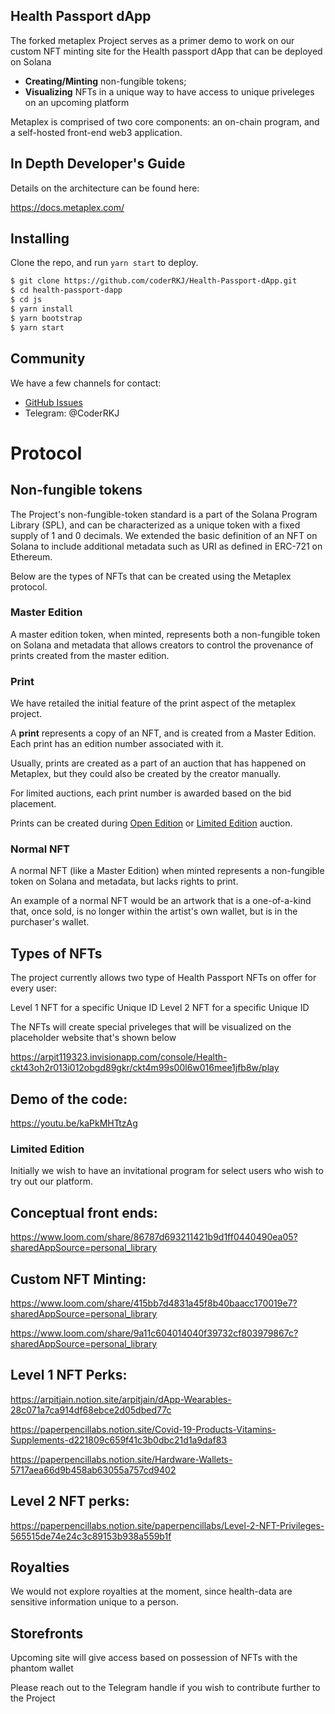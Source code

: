 ## Health Passport dApp 

The forked metaplex Project serves as a primer demo to work on our custom NFT minting site for the Health passport dApp that can be deployed on Solana

- **Creating/Minting** non-fungible tokens;
- **Visualizing** NFTs in a unique way to have access to unique priveleges on an upcoming platform

Metaplex is comprised of two core components: an on-chain program, and a self-hosted front-end web3 application.

## In Depth Developer's Guide

Details on the architecture can be found here:

https://docs.metaplex.com/

## Installing

Clone the repo, and run `yarn start` to deploy.

```bash
$ git clone https://github.com/coderRKJ/Health-Passport-dApp.git
$ cd health-passport-dapp
$ cd js
$ yarn install
$ yarn bootstrap
$ yarn start
```


## Community

We have a few channels for contact:

- [GitHub Issues](https://github.com/coderRKJ/Health-Passport-dApp/issues)
- Telegram: @CoderRKJ

# Protocol

## Non-fungible tokens

The Project's non-fungible-token standard is a part of the Solana Program Library (SPL), and can be characterized as a unique token with a fixed supply of 1 and 0 decimals. We extended the basic definition of an NFT on Solana to include additional metadata such as URI as defined in ERC-721 on Ethereum.

Below are the types of NFTs that can be created using the Metaplex protocol.

### **Master Edition**

A master edition token, when minted, represents both a non-fungible token on Solana and metadata that allows creators to control the provenance of prints created from the master edition.

### **Print**

We have retailed the initial feature of the print aspect of the metaplex project.

A **print** represents a copy of an NFT, and is created from a Master Edition. Each print has an edition number associated with it.

Usually, prints are created as a part of an auction that has happened on Metaplex, but they could also be created by the creator manually.

For limited auctions, each print number is awarded based on the bid placement.

Prints can be created during [Open Edition](#open-edition) or [Limited Edition](#limited-edition) auction.

### Normal NFT

A normal NFT (like a Master Edition) when minted represents a non-fungible token on Solana and metadata, but lacks rights to print.

An example of a normal NFT would be an artwork that is a one-of-a-kind that, once sold, is no longer within the artist's own wallet, but is in the purchaser's wallet.

## Types of NFTs

The project currently allows two type of Health Passport NFTs on offer for every user: 

Level 1 NFT for a specific Unique ID 
Level 2 NFT for a specific Unique ID

The NFTs will create special priveleges that will be visualized on the placeholder website that's shown below

https://arpit119323.invisionapp.com/console/Health-ckt43oh2r013i012obgd89gkr/ckt4m99s00l6w016mee1jfb8w/play

## Demo of the code:

https://youtu.be/kaPkMHTtzAg


### Limited Edition

Initially we wish to have an invitational program for select users who wish to try out our platform.

## Conceptual front ends:

https://www.loom.com/share/86787d693211421b9d1ff0440490ea05?sharedAppSource=personal_library

## Custom NFT Minting:

https://www.loom.com/share/415bb7d4831a45f8b40baacc170019e7?sharedAppSource=personal_library

https://www.loom.com/share/9a11c604014040f39732cf803979867c?sharedAppSource=personal_library


## Level 1 NFT Perks:

https://arpitjain.notion.site/arpitjain/dApp-Wearables-28c071a7ca914df68ebce2d05dbed77c

https://paperpencillabs.notion.site/Covid-19-Products-Vitamins-Supplements-d221809c659f41c3b0dbc21d1a9daf83

https://paperpencillabs.notion.site/Hardware-Wallets-5717aea66d9b458ab63055a757cd9402


## Level 2 NFT perks:

https://paperpencillabs.notion.site/paperpencillabs/Level-2-NFT-Privileges-565515de74e24c3c89153b938a559b1f

## Royalties

We would not explore royalties at the moment, since health-data are sensitive information unique to a person. 

## Storefronts

Upcoming site will give access based on possession of NFTs with the phantom wallet

Please reach out to the Telegram handle if you wish to contribute further to the Project

